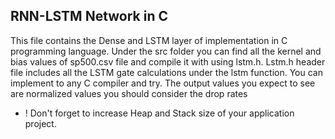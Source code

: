 ## RNN-LSTM Network in C
This file contains the Dense and LSTM layer of implementation in C programming language. Under the src folder you can find all the kernel and bias values of sp500.csv file and compile it with using lstm.h.
Lstm.h header file includes all the LSTM gate calculations under the lstm function. You can implement to any C compiler and try.
The output values you expect to see are normalized values you should consider the drop rates
* ! Don't forget to increase Heap and Stack size of your application project.
